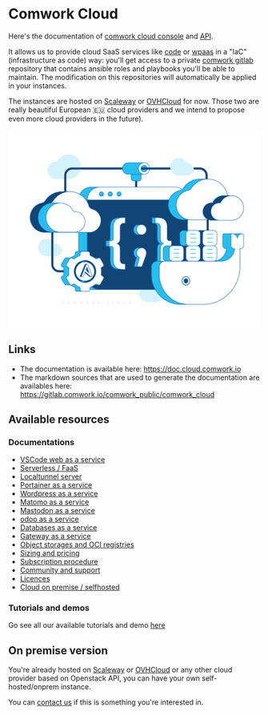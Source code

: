 # Comwork Cloud

Here's the documentation of [comwork cloud console](https://cloud.comwork.io) and [API](https://cloud-api.comwork.io).

It allows us to provide cloud SaaS services like [code](./code.md) or [wpaas](./wpaas.md) in a "IaC" (infrastructure as code) way: you'll get access to a private [comwork gitlab](https://gitlab.comwork.io) repository that contains ansible roles and playbooks you'll be able to maintain. The modification on this repositories will automatically be applied in your instances.

The instances are hosted on [Scaleway](https://www.scaleway.com) or [OVHCloud](https://www.ovhcloud.com) for now. Those two are really beautiful European 🇪🇺 cloud providers and we intend to propose even more cloud providers in the future).

![cloud_bg](./img/cloud_bg.png)

## Links

* The documentation is available here: https://doc.cloud.comwork.io
* The markdown sources that are used to generate the documentation are availables here: https://gitlab.comwork.io/comwork_public/comwork_cloud

## Available resources

### Documentations

* [VSCode web as a service](./code.md)
* [Serverless / FaaS](./serverless.md)
* [Localtunnel server](./localtunnel.md)
* [Portainer as a service](./portainer.md)
* [Wordpress as a service](./wpaas.md)
* [Matomo as a service](./matomo.md)
* [Mastodon as a service](./mastodon.md)
* [odoo as a service](./odoo.md)
* [Databases as a service](./dbaas.md)
* [Gateway as a service](./vps.md)
* [Object storages and OCI registries](./storage.md)
* [Sizing and pricing](./sizing_pricing.md)
* [Subscription procedure](./subscription.md)
* [Community and support](./community.md)
* [Licences](./licences.md)
* [Cloud on premise / selfhosted](./onprem.md)

### Tutorials and demos

Go see all our available tutorials and demo [here](./tutorials/README.md)

## On premise version

You're already hosted on [Scaleway](https://www.scaleway.com) or [OVHCloud](https://www.ovhcloud.com) or any other cloud provider based on Openstack API, you can have your own self-hosted/onprem instance.

You can [contact us](./subscription.md) if this is something you're interested in.